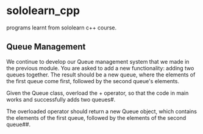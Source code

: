 # sololearn_cpp
programs learnt from sololearn c++ course.

## Queue Management
We continue to develop our Queue management system that we made in the previous module.
You are asked to add a new functionality: adding two queues together. The result should be a new queue, where the elements of the first queue come first, followed by the second queue's elements.

Given the Queue class, overload the + operator, so that the code in main works and successfully adds two queues#.

The overloaded operator should return a new Queue object, which contains the elements of the first queue, followed by the elements of the second queue##.
